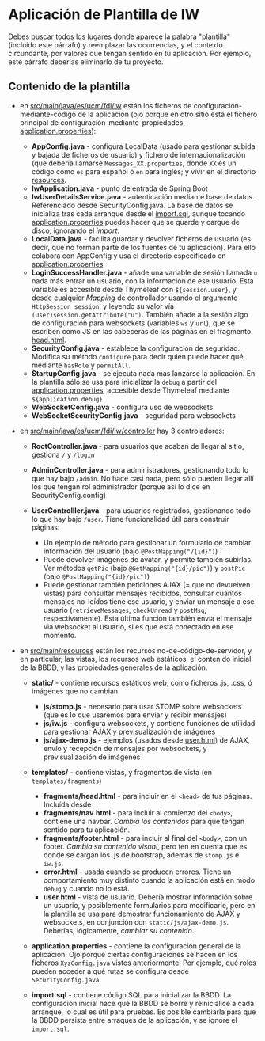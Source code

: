 # Aplicación de Plantilla de IW

Debes buscar todos los lugares donde aparece la palabra "plantilla" (incluido este párrafo) y reemplazar las ocurrencias, y el contexto circundante, por valores que tengan sentido en tu aplicación. Por ejemplo, este párrafo deberías eliminarlo de tu proyecto.

## Contenido de la plantilla

- en [src/main/java/es/ucm/fdi/iw](https://github.com/manuel-freire/iw/tree/main/plantilla/src/main/java/es/ucm/fdi/iw) están los ficheros de configuración-mediante-código de la aplicación (ojo porque en otro sitio está el fichero principal de configuración-mediante-propiedades, [application.properties](https://github.com/manuel-freire/iw/blob/main/plantilla/src/main/resources/application.properties)):

    * **AppConfig.java** - configura LocalData (usado para gestionar subida y bajada de ficheros de usuario) y fichero de internacionalización (que debería llamarse `Messages_XX.properties`, donde `XX` es un código como `es` para español ó `en` para inglés; y vivir en el directorio [resources](https://github.com/manuel-freire/iw/tree/main/plantilla/src/main/resources).
    * **IwApplication.java** - punto de entrada de Spring Boot
    * **IwUserDetailsService.java** - autenticación mediante base de datos. Referenciado desde SecurityConfig.java. La base de datos se inicializa tras cada arranque desde el [import.sql](https://github.com/manuel-freire/iw/blob/main/plantilla/src/main/resources/import.sql), aunque tocando [application.properties](https://github.com/manuel-freire/iw/blob/main/plantilla/src/main/resources/application.properties) puedes hacer que se guarde y cargue de disco, ignorando el _import_.
    * **LocalData.java** - facilita guardar y devolver ficheros de usuario (es decir, que no forman parte de los fuentes de tu aplicación). Para ello colabora con AppConfig y usa el directorio especificado en [application.properties](https://github.com/manuel-freire/iw/blob/main/plantilla/src/main/resources/application.properties)
    * **LoginSuccessHandler.java** - añade una variable de sesión llamada `u` nada más entrar un usuario, con la información de ese usuario. Esta variable es accesible desde Thymeleaf con `${session.user}`, y desde cualquier _Mapping_ de controllador usando el argumento `HttpSession session`, y leyendo su valor vía `(User)session.getAttribute("u")`. También añade a la sesión algo de configuración para websockets (variables `ws` y `url`), que se escriben como JS en las cabeceras de las páginas en el fragmento [head.html](https://github.com/manuel-freire/iw/blob/main/plantilla/src/main/resources/templates/fragments/head.html).
    * **SecurityConfig.java** - establece la configuración de seguridad. Modifica su método `configure` para decir quién puede hacer qué, mediante `hasRole` y `permitAll`. 
    * **StartupConfig.java** - se ejecuta nada más lanzarse la aplicación. En la plantilla sólo se usa para inicializar la `debug` a partir del [application.properties](https://github.com/manuel-freire/iw/blob/main/plantilla/src/main/resources/application.properties), accesible desde Thymeleaf mediante `${application.debug}`
    * **WebSocketConfig.java** - configura uso de websockets
    * **WebSocketSecurityConfig.java** - seguridad para websockets

- en [src/main/java/es/ucm/fdi/iw/controller](https://github.com/manuel-freire/iw/tree/main/plantilla/src/main/java/es/ucm/fdi/iw/controller) hay 3 controladores:

  * **RootController.java** - para usuarios que acaban de llegar al sitio, gestiona `/` y `/login`
  * **AdminController.java** - para administradores, gestionando todo lo que hay bajo `/admin`. No hace casi nada, pero sólo pueden llegar allí los que tengan rol administrador (porque así lo dice en SecurityConfig.config)
  * **UserControlller.java** - para usuarios registrados, gestionando todo lo que hay bajo `/user`. Tiene funcionalidad útil para construir páginas:
  
    + Un ejemplo de método para gestionar un formulario de cambiar información del usuario (bajo `@PostMapping("/{id}")`)
    + Puede devolver imágenes de avatar, y permite también subirlas. Ver métodos `getPic` (bajo `@GetMapping("{id}/pic")`) y `postPic` (bajo `@PostMapping("{id}/pic")`)
    + Puede gestionar también peticiones AJAX (= que no devuelven vistas) para consultar mensajes recibidos, consultar cuántos mensajes no-leídos tiene ese usuario, y enviar un mensaje a ese usuario (`retrieveMessages`, `checkUnread` y `postMsg`, respectivamente). Esta última función también envía el mensaje via websocket al usuario, si es que está conectado en ese momento.
    
- en [src/main/resources](https://github.com/manuel-freire/iw/tree/main/plantilla/src/main/resources) están los recursos no-de-código-de-servidor, y en particular, las vistas, los recursos web estáticos, el contenido inicial de la BBDD, y las propiedades generales de la aplicación.

  * **static/**  - contiene recursos estáticos web, como ficheros .js, .css, ó imágenes que no cambian
  
    - **js/stomp.js** - necesario para usar STOMP sobre websockets (que es lo que usaremos para enviar y recibir mensajes)
    - **js/iw.js** - configura websockets, y contiene funciones de utilidad para gestionar AJAX y previsualización de imágenes
    - **js/ajax-demo.js** - ejemplos (usados desde [user.html](https://github.com/manuel-freire/iw/blob/main/plantilla/src/main/resources/templates/user.html)) de AJAX, envío y recepción de mensajes por websockets, y previsualización de imágenes

  * **templates/** - contiene vistas, y fragmentos de vista (en `templates/fragments`)
  
    - **fragments/head.html** - para incluir en el `<head>` de tus páginas. Incluída desde  
    - **fragments/nav.html** - para incluir al comienzo del `<body>`, contiene una navbar. *Cambia los contenidos* para que tengan sentido para tu aplicación.    
    - **fragments/footer.html** - para incluir al final del `<body>`, con un footer. *Cambia su contenido visual*, pero ten en cuenta que es donde se cargan los .js de bootstrap, además de `stomp.js` e `iw.js`.
    - **error.html** - usada cuando se producen errores. Tiene un comportamiento muy distinto cuando la aplicación está en modo `debug` y cuando no lo está. 
    - **user.html** - vista de usuario. Debería mostrar información sobre un usuario, y posiblemente formularios para modificarle, pero en la plantilla se usa para demostrar funcionamiento de AJAX y websockets, en conjunción con `static/js/ajax-demo.js`. Deberías, lógicamente, *cambiar su contenido*.
  
  * **application.properties** - contiene la configuración general de la aplicación. Ojo porque ciertas configuraciones se hacen en los ficheros `XyzConfig.java` vistos anteriormente. Por ejemplo, qué roles pueden acceder a qué rutas se configura desde `SecurityConfig.java`.
  * **import.sql** - contiene código SQL para inicializar la BBDD. La configuración inicial hace que la BBDD se borre y reinicialice a cada arranque, lo cual es útil para pruebas. Es posible cambiarla para que la BBDD persista entre arraques de la aplicación, y se ignore el `import.sql`.
    
